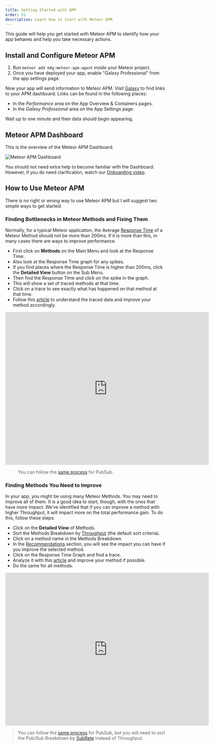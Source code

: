 ```yaml
---
title: Getting Started with APM
order: 51
description: Learn how to start with Meteor APM
---
```


This guide will help you get started with Meteor APM to identify how your app behaves and help you take necessary actions.

## Install and Configure Meteor APM

1. Run `meteor add mdg:meteor-apm-agent` inside your Meteor project.
2. Once you have deployed your app, enable "Galaxy Professional" from the app settings page.

Now your app will send information to Meteor APM. Visit [Galaxy](https://galaxy.meteor.com) to find links to your APM dashboard.  Links can be found in the following places:

- In the *Performance* area on the App Overview & Containers pages.
- In the *Galaxy Professional* area on the App Settings page.

Wait up to one minute and then data should begin appearing.

## Meteor APM Dashboard

This is the overview of the Meteor APM Dashboard.

![Meteor APM Dashboard](https://i.cloudup.com/M_FD_KuKWq.png)

You should not need extra help to become familiar with the Dashboard. However, if you do need clarification, watch our [Onboarding video](https://www.youtube.com/watch?v=GDkG2Wq3mLo).

## How to Use Meteor APM

There is no right or wrong way to use Meteor APM but I will suggest two simple ways to get started.

### Finding Bottlenecks in Meteor Methods and Fixing Them

Normally, for a typical Meteor application, the Average [Response Time](http://support.kadira.io/knowledgebase/articles/347424-response-time) of a Meteor Method should not be more than 200ms. If it is more than this, in many cases there are ways to improve performance.

* First click on **Methods** on the Main Menu and look at the Response Time.
* Also look at the Response Time graph for any spikes.
* If you find places where the Response Time is higher than 200ms, click the **Detailed View** button on the Sub Menu.
* Then find the Response Time and click on the spike in the graph.
* This will show a set of traced methods at that time.
* Click on a trace to see exactly what has happened on that method at that time.
* Follow this [article](/apm-make-your-app-faster.md) to understand the traced data and improve your method accordingly.

<iframe width="640" height="480" src="https://www.youtube.com/embed/4vt2M7-bsDQ" frameborder="0" allowfullscreen="1">
</iframe>

> You can follow the [same process](https://www.youtube.com/watch?v=CQtmnzIlzE4&feature=youtu.be) for PubSub.

### Finding Methods You Need to Improve

In your app, you might be using many Meteor Methods. You may need to improve all of them. It is a good idea to start, though, with the ones that have more impact. We’ve identified that if you can improve a method with higher Throughput, it will impact more on the total performance gain. To do this, follow these steps:

* Click on the **Detailed View** of Methods.
* Sort the Methods Breakdown by [Throughput](http://support.kadira.io/knowledgebase/articles/347444-throughput) (the default sort criteria).
* Click on a method name in the Methods Breakdown.
* In the [Recommendations](http://support.kadira.io/knowledgebase/articles/347445-method-recommendations) section, you will see the impact you can have if you improve the selected method.
* Click on the Response Time Graph and find a trace.
* Analyze it with this [article](/apm-make-your-app-faster.html) and improve your method if possible.
* Do the same for all methods.

<iframe width="640" height="480" src="https://www.youtube.com/embed/REUrBU7x6GU" frameborder="0" allowfullscreen="1">
</iframe>

> You can follow the [same process](https://www.youtube.com/watch?v=CTk0Qvj0n6Y&feature=youtu.be) for PubSub, but you will need to sort the Pub/Sub Breakdown by [SubRate](http://support.kadira.io/knowledgebase/articles/347439-subrate) instead of Throughput.
